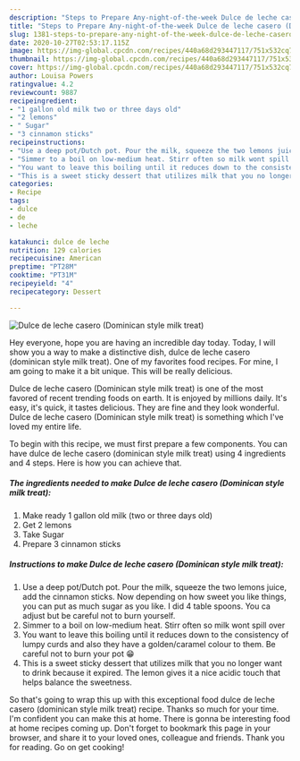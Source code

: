 ```yaml
---
description: "Steps to Prepare Any-night-of-the-week Dulce de leche casero (Dominican style milk treat)"
title: "Steps to Prepare Any-night-of-the-week Dulce de leche casero (Dominican style milk treat)"
slug: 1381-steps-to-prepare-any-night-of-the-week-dulce-de-leche-casero-dominican-style-milk-treat
date: 2020-10-27T02:53:17.115Z
image: https://img-global.cpcdn.com/recipes/440a68d293447117/751x532cq70/dulce-de-leche-casero-dominican-style-milk-treat-recipe-main-photo.jpg
thumbnail: https://img-global.cpcdn.com/recipes/440a68d293447117/751x532cq70/dulce-de-leche-casero-dominican-style-milk-treat-recipe-main-photo.jpg
cover: https://img-global.cpcdn.com/recipes/440a68d293447117/751x532cq70/dulce-de-leche-casero-dominican-style-milk-treat-recipe-main-photo.jpg
author: Louisa Powers
ratingvalue: 4.2
reviewcount: 9887
recipeingredient:
- "1 gallon old milk two or three days old"
- "2 lemons"
- " Sugar"
- "3 cinnamon sticks"
recipeinstructions:
- "Use a deep pot/Dutch pot. Pour the milk, squeeze the two lemons juice, add the cinnamon sticks. Now depending on how sweet you like things, you can put as much sugar as you like. I did 4 table spoons. You ca adjust but be careful not to burn yourself."
- "Simmer to a boil on low-medium heat. Stirr often so milk wont spill over"
- "You want to leave this boiling until it reduces down to the consistency of lumpy curds and also they have a golden/caramel colour to them. Be careful not to burn your pot 😁"
- "This is a sweet sticky dessert that utilizes milk that you no longer want to drink because it expired. The lemon gives it a nice acidic touch that helps balance the sweetness."
categories:
- Recipe
tags:
- dulce
- de
- leche

katakunci: dulce de leche 
nutrition: 129 calories
recipecuisine: American
preptime: "PT28M"
cooktime: "PT31M"
recipeyield: "4"
recipecategory: Dessert

---
```



![Dulce de leche casero (Dominican style milk treat)](https://img-global.cpcdn.com/recipes/440a68d293447117/751x532cq70/dulce-de-leche-casero-dominican-style-milk-treat-recipe-main-photo.jpg)

Hey everyone, hope you are having an incredible day today. Today, I will show you a way to make a distinctive dish, dulce de leche casero (dominican style milk treat). One of my favorites food recipes. For mine, I am going to make it a bit unique. This will be really delicious.

Dulce de leche casero (Dominican style milk treat) is one of the most favored of recent trending foods on earth. It is enjoyed by millions daily. It's easy, it's quick, it tastes delicious. They are fine and they look wonderful. Dulce de leche casero (Dominican style milk treat) is something which I've loved my entire life.




To begin with this recipe, we must first prepare a few components. You can have dulce de leche casero (dominican style milk treat) using 4 ingredients and 4 steps. Here is how you can achieve that.

<!--inarticleads1-->

##### The ingredients needed to make Dulce de leche casero (Dominican style milk treat):

1. Make ready 1 gallon old milk (two or three days old)
1. Get 2 lemons
1. Take  Sugar
1. Prepare 3 cinnamon sticks




<!--inarticleads2-->

##### Instructions to make Dulce de leche casero (Dominican style milk treat):

1. Use a deep pot/Dutch pot. Pour the milk, squeeze the two lemons juice, add the cinnamon sticks. Now depending on how sweet you like things, you can put as much sugar as you like. I did 4 table spoons. You ca adjust but be careful not to burn yourself.
1. Simmer to a boil on low-medium heat. Stirr often so milk wont spill over
1. You want to leave this boiling until it reduces down to the consistency of lumpy curds and also they have a golden/caramel colour to them. Be careful not to burn your pot 😁
1. This is a sweet sticky dessert that utilizes milk that you no longer want to drink because it expired. The lemon gives it a nice acidic touch that helps balance the sweetness.




So that's going to wrap this up with this exceptional food dulce de leche casero (dominican style milk treat) recipe. Thanks so much for your time. I'm confident you can make this at home. There is gonna be interesting food at home recipes coming up. Don't forget to bookmark this page in your browser, and share it to your loved ones, colleague and friends. Thank you for reading. Go on get cooking!
